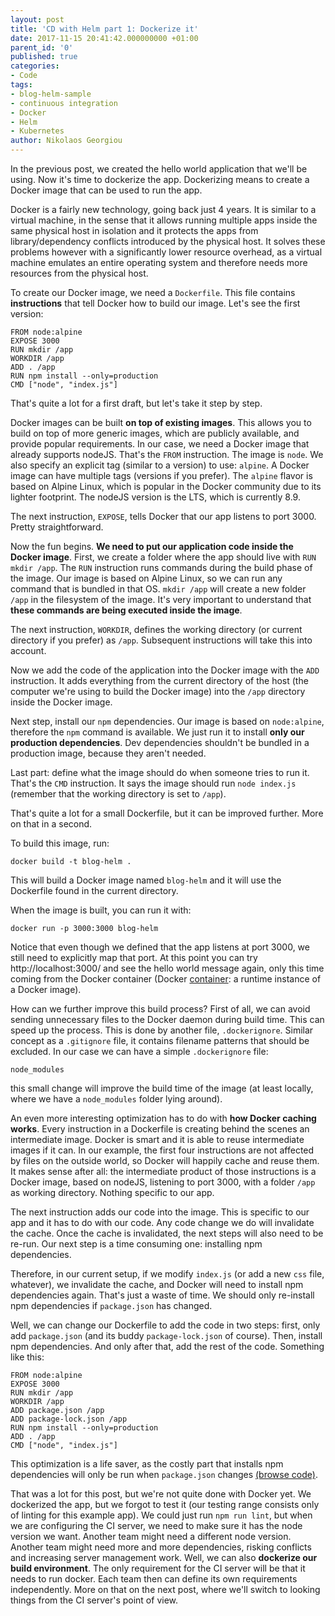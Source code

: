 ```yaml
---
layout: post
title: 'CD with Helm part 1: Dockerize it'
date: 2017-11-15 20:41:42.000000000 +01:00
parent_id: '0'
published: true
categories:
- Code
tags:
- blog-helm-sample
- continuous integration
- Docker
- Helm
- Kubernetes
author: Nikolaos Georgiou
---
```


In the previous post, we created the hello world application that we'll be using. Now it's time to dockerize the app. Dockerizing means to create a Docker image that can be used to run the app.

<!--more-->

Docker is a fairly new technology, going back just 4 years. It is similar to a virtual machine, in the sense that it allows running multiple apps inside the same physical host in isolation and it protects the apps from library/dependency conflicts introduced by the physical host. It solves these problems however with a significantly lower resource overhead, as a virtual machine emulates an entire operating system and therefore needs more resources from the physical host.

To create our Docker image, we need a <code>Dockerfile</code>. This file contains <strong>instructions</strong> that tell Docker how to build our image. Let's see the first version:

```
FROM node:alpine
EXPOSE 3000
RUN mkdir /app
WORKDIR /app
ADD . /app
RUN npm install --only=production
CMD ["node", "index.js"]
```

That's quite a lot for a first draft, but let's take it step by step.

Docker images can be built <strong>on top of existing images</strong>. This allows you to build on top of more generic images, which are publicly available, and provide popular requirements. In our case, we need a Docker image that already supports nodeJS. That's the <code>FROM</code> instruction. The image is <code>node</code>. We also specify an explicit tag (similar to a version) to use: <code>alpine</code>. A Docker image can have multiple tags (versions if you prefer). The <code>alpine</code> flavor is based on Alpine Linux, which is popular in the Docker community due to its lighter footprint. The nodeJS version is the LTS, which is currently 8.9.

The next instruction, <code>EXPOSE</code>, tells Docker that our app listens to port 3000. Pretty straightforward.

Now the fun begins. <strong>We need to put our application code inside the Docker image</strong>. First, we create a folder where the app should live with <code>RUN mkdir /app</code>. The <code>RUN</code> instruction runs commands during the build phase of the image. Our image is based on Alpine Linux, so we can run any command that is bundled in that OS. <code>mkdir /app</code> will create a new folder <code>/app</code> in the filesystem of the image. It's very important to understand that <strong>these commands are being executed inside the image</strong>.

The next instruction, <code>WORKDIR</code>, defines the working directory (or current directory if you prefer) as <code>/app</code>. Subsequent instructions will take this into account.

Now we add the code of the application into the Docker image with the <code>ADD</code> instruction. It adds everything from the current directory of the host (the computer we're using to build the Docker image) into the <code>/app</code> directory inside the Docker image.

Next step, install our <code>npm</code> dependencies. Our image is based on <code>node:alpine</code>, therefore the <code>npm</code> command is available. We just run it to install <strong>only our production dependencies</strong>. Dev dependencies shouldn't be bundled in a production image, because they aren't needed.

Last part: define what the image should do when someone tries to run it. That's the <code>CMD</code> instruction. It says the image should run <code>node index.js</code> (remember that the working directory is set to <code>/app</code>).

That's quite a lot for a small Dockerfile, but it can be improved further. More on that in a second.

To build this image, run:

```
docker build -t blog-helm .
```

This will build a Docker image named <code>blog-helm</code> and it will use the Dockerfile found in the current directory.

When the image is built, you can run it with:

```
docker run -p 3000:3000 blog-helm
```

Notice that even though we defined that the app listens at port 3000, we still need to explicitly map that port. At this point you can try http://localhost:3000/ and see the hello world message again, only this time coming from the Docker container (Docker <a href="https://docs.docker.com/glossary/?term=container" target="_blank">container</a>: a runtime instance of a Docker image).

How can we further improve this build process? First of all, we can avoid sending unnecessary files to the Docker daemon during build time. This can speed up the process. This is done by another file, <code>.dockerignore</code>. Similar concept as a <code>.gitignore</code> file, it contains filename patterns that should be excluded. In our case we can have a simple <code>.dockerignore</code> file:

```
node_modules
```

this small change will improve the build time of the image (at least locally, where we have a <code>node_modules</code> folder lying around).

An even more interesting optimization has to do with <strong>how Docker caching works</strong>. Every instruction in a Dockerfile is creating behind the scenes an intermediate image. Docker is smart and it is able to reuse intermediate images if it can. In our example, the first four instructions are not affected by files on the outside world, so Docker will happily cache and reuse them. It makes sense after all: the intermediate product of those instructions is a Docker image, based on nodeJS, listening to port 3000, with a folder <code>/app</code> as working directory. Nothing specific to our app.

The next instruction adds our code into the image. This is specific to our app and it has to do with our code. Any code change we do will invalidate the cache. Once the cache is invalidated, the next steps will also need to be re-run. Our next step is a time consuming one: installing npm dependencies.

Therefore, in our current setup, if we modify <code>index.js</code> (or add a new <code>css</code> file, whatever), we invalidate the cache, and Docker will need to install npm dependencies again. That's just a waste of time. We should only re-install npm dependencies if <code>package.json</code> has changed.

Well, we can change our Dockerfile to add the code in two steps: first, only add <code>package.json</code> (and its buddy <code>package-lock.json</code> of course). Then, install npm dependencies. And only after that, add the rest of the code. Something like this:

```
FROM node:alpine
EXPOSE 3000
RUN mkdir /app
WORKDIR /app
ADD package.json /app
ADD package-lock.json /app
RUN npm install --only=production
ADD . /app
CMD ["node", "index.js"]
```

This optimization is a life saver, as the costly part that installs npm dependencies will only be run when <code>package.json</code> changes <a href="https://github.com/ngeor/blog-helm/tree/ae0e9e6ecfcfc0f4b9d7e357bb97458ff7aca175" target="_blank">(browse code)</a>.

That was a lot for this post, but we're not quite done with Docker yet. We dockerized the app, but we forgot to test it (our testing range consists only of linting for this example app). We could just run <code>npm run lint</code>, but when we are configuring the CI server, we need to make sure it has the node version we want. Another team might need a different node version. Another team might need more and more dependencies, risking conflicts and increasing server management work. Well, we can also <strong>dockerize our build environment</strong>. The only requirement for the CI server will be that it needs to run docker. Each team then can define its own requirements independently. More on that on the next post, where we'll switch to looking things from the CI server's point of view.
